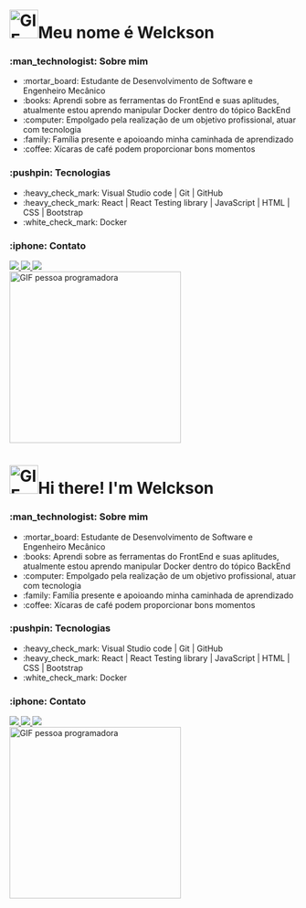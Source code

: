 <main>
  <h1>
    <img width=50px src="https://media1.giphy.com/media/26xBwdIuRJiAIqHwA/giphy.gif?cid=ecf05e47jmfo8clqckfcs7u3u23kjgq2pwb9k2wpersjmy6h&rid=giphy.gif&ct=g" alt="GIF Olá">Meu nome é Welckson
  </h1>
  <section>
    <h3>:man_technologist: Sobre mim</h3>
    <ul>
      <li>:mortar_board: Estudante de Desenvolvimento de Software e Engenheiro Mecânico</li>
      <li>:books: Aprendi sobre as ferramentas do FrontEnd e suas aplitudes, atualmente estou aprendo manipular Docker dentro do tópico BackEnd</li>
      <li>:computer: Empolgado pela realização de um objetivo profissional, atuar com tecnologia</li>
      <li>:family: Família presente e apoioando minha caminhada de aprendizado</li>
      <li>:coffee: Xícaras de café podem proporcionar bons momentos</li>
    </ul>
  </section>
  
  <section>
    <h3>:pushpin: Tecnologias</h3>
    <ul>
      <li>:heavy_check_mark:  Visual Studio code | Git | GitHub</li>
      <li>:heavy_check_mark: React | React Testing library | JavaScript | HTML | CSS | Bootstrap</li>
      <li>:white_check_mark: Docker</li>
    </ul>
  </section>
  
  <nav>
    <h3>:iphone: Contato</h3>
    <a href="//www.linkedin.com/in/welcksonvalentim">
      <img src="https://img.shields.io/badge/LinkedIn-0077B5?style=for-the-badge&logo=linkedin&logoColor=white">
    </a>
    <a href=mailto:wellvalentim@hotmail.com? subject="link HTML">
      <img src="https://img.shields.io/badge/Gmail-D14836?style=for-the-badge&logo=gmail&logoColor=white">
    </a>
    <a href=@welcksonvalentim>
      <img src="https://img.shields.io/badge/Instagram-E4405F?style=for-the-badge&logo=instagram&logoColor=white">
    </a>
  </nav>
  
  <section>
    <img width=300px src="https://media4.giphy.com/media/qgQUggAC3Pfv687qPC/giphy.gif?cid=ecf05e47i555wna3lzpoicbvv0yq3pz8zv15lue1ruj0e328&rid=giphy.gif&ct=g" alt="GIF pessoa     programadora">
  </section>
</main>

#

<main>
  <h1>
    <img width=50px src="https://media1.giphy.com/media/26xBwdIuRJiAIqHwA/giphy.gif?cid=ecf05e47jmfo8clqckfcs7u3u23kjgq2pwb9k2wpersjmy6h&rid=giphy.gif&ct=g" alt="GIF Olá">Hi there! I'm Welckson
  </h1>
  <section>
    <h3>:man_technologist: Sobre mim</h3>
    <ul>
      <li>:mortar_board: Estudante de Desenvolvimento de Software e Engenheiro Mecânico</li>
      <li>:books: Aprendi sobre as ferramentas do FrontEnd e suas aplitudes, atualmente estou aprendo manipular Docker dentro do tópico BackEnd</li>
      <li>:computer: Empolgado pela realização de um objetivo profissional, atuar com tecnologia</li>
      <li>:family: Família presente e apoioando minha caminhada de aprendizado</li>
      <li>:coffee: Xícaras de café podem proporcionar bons momentos</li>
    </ul>
  </section>
  
  <section>
    <h3>:pushpin: Tecnologias</h3>
    <ul>
      <li>:heavy_check_mark:  Visual Studio code | Git | GitHub</li>
      <li>:heavy_check_mark: React | React Testing library | JavaScript | HTML | CSS | Bootstrap</li>
      <li>:white_check_mark: Docker</li>
    </ul>
  </section>
  
  <nav>
    <h3>:iphone: Contato</h3>
    <a href="//www.linkedin.com/in/welcksonvalentim">
      <img src="https://img.shields.io/badge/LinkedIn-0077B5?style=for-the-badge&logo=linkedin&logoColor=white">
    </a>
    <a href=mailto:wellvalentim@hotmail.com? subject="link HTML">
      <img src="https://img.shields.io/badge/Gmail-D14836?style=for-the-badge&logo=gmail&logoColor=white">
    </a>
    <a href=@welcksonvalentim>
      <img src="https://img.shields.io/badge/Instagram-E4405F?style=for-the-badge&logo=instagram&logoColor=white">
    </a>
  </nav>
  
  <section>
    <img width=300px src="https://media4.giphy.com/media/qgQUggAC3Pfv687qPC/giphy.gif?cid=ecf05e47i555wna3lzpoicbvv0yq3pz8zv15lue1ruj0e328&rid=giphy.gif&ct=g" alt="GIF pessoa     programadora">
  </section>
</main>

